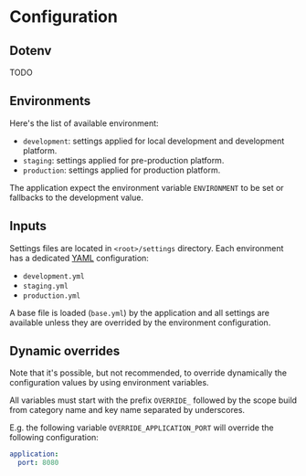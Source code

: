 # Configuration

## Dotenv

TODO

## Environments

Here's the list of available environment:

- `development`: settings applied for local development and development
                 platform.
- `staging`: settings applied for pre-production platform.
- `production`: settings applied for production platform.

The application expect the environment variable `ENVIRONMENT` to be set or
fallbacks to the development value.

## Inputs

Settings files are located in `<root>/settings` directory. Each environment has
a dedicated [YAML][0] configuration:

- `development.yml`
- `staging.yml`
- `production.yml`

A base file is loaded (`base.yml`) by the application and all settings are
available unless they are overrided by the environment configuration.

## Dynamic overrides

Note that it's possible, but not recommended, to override dynamically the
configuration values by using environment variables.

All variables must start with the prefix `OVERRIDE_` followed by the scope build
from category name and key name separated by underscores.

E.g. the following variable `OVERRIDE_APPLICATION_PORT` will override the
following configuration:

```yaml
application:
  port: 8080
```

[0]: https://yaml.org/spec "YAML documentation"
